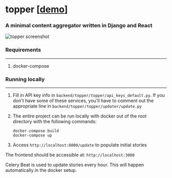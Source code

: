 # topper [[demo](https://topper.fulcircle.io)]
### A minimal content aggregator written in Django and React

![topper screenshot](https://www.fulcircle.io/images/topper.png)

### Requirements 
---
1. docker-compose


### Running locally
---
1. Fill in API key info in `backend/topper/topper/api_keys_default.py`.  If you don't have some of these services, you'll have to comment out the appropriate line in `backend/topper/topper/updater/update.py`
 
2. The entire project can be run locally with docker out of the root directory with the following commands:
    ```
    docker-compose build
    docker-compose up
    ```

3. Access `http://localhost:8000/update` to populate initial stories

The frontend should be accessible at: `http://localhost:3000`

Celery Beat is used to update stories every hour.  This will happen automatically in the docker setup.
